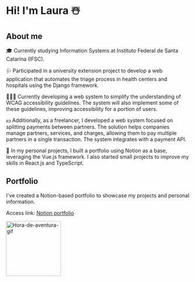 # Hi! I'm Laura ☃️

## About me
🎓 Currently studying Information Systems at Instituto Federal de Santa Catarina (IFSC).

🩺 Participated in a university extension project to develop a web application that automates the triage process in health centers and hospitals using the Django framework.

👩‍🦯‍➡️ Currently developing a web system to simplify the understanding of WCAG accessibility guidelines. The system will also implement some of these guidelines, improving accessibility for a portion of users.

💵 Additionally, as a freelancer, I developed a web system focused on splitting payments between partners. The solution helps companies manage partners, services, and charges, allowing them to pay multiple partners in a single transaction. The system integrates with a payment API.

🦊 In my personal projects, I built a portfolio using Notion as a base, leveraging the Vue.js framework. I also started small projects to improve my skills in React.js and TypeScript.

## Portfolio
I've created a Notion-based portfolio to showcase my projects and personal information.

Access link: [Notion portfolio](https://notionportfolio.vercel.app/)

<div>
  <img alt="Hora-de-aventura-gif" height="150" width="150" src="https://i.gifer.com/origin/13/1304437320c45941d4b4ca3995f24a1a_w200.gif">
</div>
